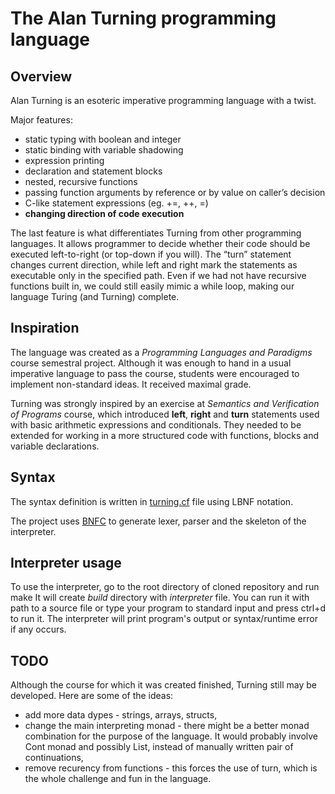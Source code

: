 # The Alan Turning programming language

## Overview

Alan Turning is an esoteric imperative programming language with a twist.

Major features:
* static typing with boolean and integer
* static binding with variable shadowing
* expression printing
* declaration and statement blocks
* nested, recursive functions
* passing function arguments by reference or by value on caller’s decision
* C-like statement expressions (eg. +=, ++, =)
* **changing direction of code execution**

The last feature is what differentiates Turning from other programming languages.
It allows programmer to decide whether their code should be executed left-to-right
(or top-down if you will).
The “turn” statement changes current direction, while left and right mark the statements as
executable only in the specified path. Even if we had not have recursive functions built in, we could
still easily mimic a while loop, making our language Turing (and Turning) complete.

## Inspiration

The language was created as a *Programming Languages and Paradigms* course semestral project.
Although it was enough to hand in a usual imperative language to pass the course, students were encouraged to implement non-standard ideas. It received maximal grade.

Turning was strongly inspired by an exercise at *Semantics and Verification of Programs* course, which introduced **left**, **right** and **turn** statements used with basic arithmetic expressions and conditionals. They needed to be extended for working in a more structured code with functions, blocks and variable declarations.

## Syntax

The syntax definition is written in [turning.cf](https://github.com/m-naruniec/Alan-Turning/blob/master/turning.cf) file using LBNF notation.

The project uses [BNFC](https://bnfc.digitalgrammars.com/) to generate lexer, parser and the skeleton of the interpreter.

## Interpreter usage

To use the interpreter, go to the root directory of cloned repository and run
    make
It will create *build* directory with *interpreter* file. You can run it with path to a source file or type your program to standard input and press ctrl+d to run it.
The interpreter will print program's output or syntax/runtime error if any occurs.

## TODO

Although the course for which it was created finished, Turning still may be developed. Here are some of the ideas:

* add more data dypes - strings, arrays, structs,
* change the main interpreting monad - there might be a better monad combination for the purpose of the language. It would probably involve Cont monad and possibly List, instead of manually written pair of continuations,
* remove recurency from functions - this forces the use of turn, which is the whole challenge and fun in the language.




